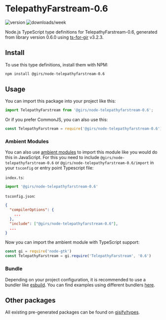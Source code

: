 
# TelepathyFarstream-0.6

![version](https://img.shields.io/npm/v/@girs/node-telepathyfarstream-0.6)
![downloads/week](https://img.shields.io/npm/dw/@girs/node-telepathyfarstream-0.6)


Node.js TypeScript type definitions for TelepathyFarstream-0.6, generated from library version 0.6.0 using [ts-for-gir](https://github.com/gjsify/ts-for-gir) v3.2.3.


## Install

To use this type definitions, install them with NPM:
```bash
npm install @girs/node-telepathyfarstream-0.6
```

## Usage

You can import this package into your project like this:
```ts
import TelepathyFarstream from '@girs/node-telepathyfarstream-0.6';
```

Or if you prefer CommonJS, you can also use this:
```ts
const TelepathyFarstream = require('@girs/node-telepathyfarstream-0.6');
```

### Ambient Modules

You can also use [ambient modules](https://github.com/gjsify/ts-for-gir/tree/main/packages/cli#ambient-modules) to import this module like you would do this in JavaScript.
For this you need to include `@girs/node-telepathyfarstream-0.6` or `@girs/node-telepathyfarstream-0.6/import` in your `tsconfig` or entry point Typescript file:

`index.ts`:
```ts
import '@girs/node-telepathyfarstream-0.6'
```

`tsconfig.json`:
```json
{
  "compilerOptions": {
    ...
  },
  "include": ["@girs/node-telepathyfarstream-0.6"],
  ...
}
```

Now you can import the ambient module with TypeScript support: 

```ts
const gi = require('node-gtk')
const TelepathyFarstream = gi.require('TelepathyFarstream', '0.6')
```


### Bundle

Depending on your project configuration, it is recommended to use a bundler like [esbuild](https://esbuild.github.io/). You can find examples using different bundlers [here](https://github.com/gjsify/ts-for-gir/tree/main/examples).

## Other packages

All existing pre-generated packages can be found on [gjsify/types](https://github.com/gjsify/types).

